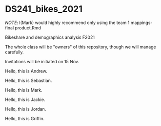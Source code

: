 # DS241_bikes_2021

*NOTE*: I(Mark) would highly recommend only using the team 1 mappings-final product.Rmd

Bikeshare and demographics analysis F2021

The whole class will be "owners" of this repository, though we will manage carefully.

Invitations will be initiated on 15 Nov.

Hello, this is Andrew.

Hello, this is Sebastian.

Hello, this is Mark.

Hello, this is Jackie.

Hello, this is Jordan.

Hello, this is Griffin.
